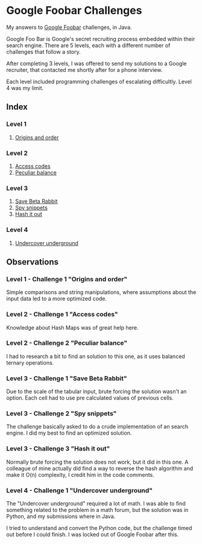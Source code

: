 # Google Foobar Challenges

My answers to [Google Foobar](https://www.google.com/foobar/) challenges, in Java.

Google Foo Bar is Google's secret recruiting process embedded within their search engine. There are 5 levels, each with a different number of challenges that follow a story.

After completing 3 levels, I was offered to send my solutions to a Google recruiter, that contacted me shortly after for a phone interview.

Each level included programming challenges of escalating difficultly. Level 4 was my limit.

## Index

### Level 1

1. [Origins and order](./level-1/challenge-1/Answer.java)

### Level 2

1. [Access codes](./level-2/challenge-1/Answer.java)
2. [Peculiar balance](./level-2/challenge-2/Answer.java)

### Level 3

1. [Save Beta Rabbit](./level-3/challenge-1/Answer.java)
2. [Spy snippets](./level-3/challenge-2/Answer.java)
3. [Hash it out](./level-3/challenge-3/Answer.java)

### Level 4

1. [Undercover underground](./level-4/challenge-1/Answer.java)

## Observations

### Level 1 - Challenge 1 "Origins and order"

Simple comparisons and string manipulations, where assumptions about the input data led to a more optimized code.

### Level 2 - Challenge 1 "Access codes"

Knowledge about Hash Maps was of great help here.

### Level 2 - Challenge 2 "Peculiar balance"

I had to research a bit to find an solution to this one, as it uses balanced ternary operations.

### Level 3 - Challenge 1 "Save Beta Rabbit"

Due to the scale of the tabular input, brute forcing the solution wasn't an option. Each cell had to use pre calculated values of previous cells.

### Level 3 - Challenge 2 "Spy snippets"

The challenge basically asked to do a crude implementation of an search engine. I did my best to find an optimized solution.

### Level 3 - Challenge 3 "Hash it out"

Normally brute forcing the solution does not work, but it did in this one. A colleague of mine actually did find a way to reverse the hash algorithm and make it O(n) complexity, I credit him in the code comments.

### Level 4 - Challenge 1 "Undercover underground"

The "Undercover underground" required a lot of math. I was able to find something related to the problem in a math forum, but the solution was in Python, and my submissions where in Java.

I tried to understand and convert the Python code, but the challenge timed out before I could finish. I was locked out of Google Foobar after this.
